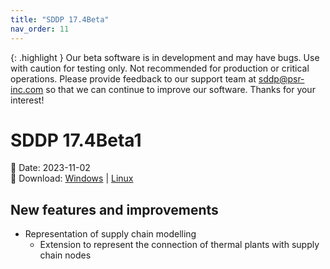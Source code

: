 ```yaml
---
title: "SDDP 17.4Beta"
nav_order: 11
---
```


{: .highlight }
Our beta software is in development and may have bugs. Use with caution for testing only. Not recommended for production or critical operations. Please provide feedback to our support team at sddp@psr-inc.com so that we can continue to improve our software. Thanks for your interest!

# SDDP 17.4Beta1

📅 Date: 2023-11-02<br>
🔗 Download:
[Windows](https://www.psr-inc.com/app/link/?t=d&f=sddp-17.4Beta1-setup.zip)
\|
[Linux](https://www.psr-inc.com/app/link/?t=d&f=sddp-17.4Beta1-setup-linux.zip)


## New features and improvements

* Representation of supply chain modelling
  * Extension to represent the connection of thermal plants with supply chain nodes

